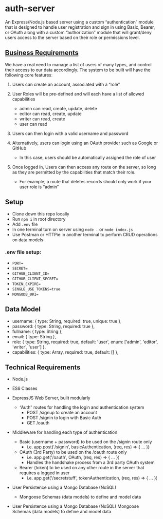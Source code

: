 # auth-server

An Express/Node.js based server using a custom “authentication” module that is designed to handle user registration and sign in using Basic, Bearer, or OAuth along with a custom “authorization” module that will grant/deny users access to the server based on their role or permissions level.

## [Business Requirements](https://codefellows.github.io/code-401-javascript-guide/curriculum/apps-and-libraries/auth-server/)
We have a real need to manage a list of users of many types, and control their access to our data accordingly. The system to be built will have the following core features:

1. Users can create an account, associated with a “role”
1. User Roles will be pre-defined and will each have a list of allowed capabilities
    - admin can read, create, update, delete
    - editor can read, create, update
    - writer can read, create
    - user can read

1. Users can then login with a valid username and password
1. Alternatively, users can login using an OAuth provider such as Google or GitHub
    - In this case, users should be automatically assigned the role of user
1. Once logged in, Users can then access any route on the server, so long as they are permitted by the capabilities that match their role.
    - For example, a route that deletes records should only work if your user role is “admin”


## Setup

- Clone down this repo locally
- Run `npm i` in root directory
- Add `.env` file
- In one terminal turn on server using `node .` or `node index.js`
- Use Postman or HTTPie in another terminal to perform CRUD operations on data models

### .env file setup:

- `PORT=`
- `SECRET=`
- `GITHUB_CLIENT_ID=`
- `GITHUB_CLIENT_SECRET=`
- `TOKEN_EXPIRE=`
- `SINGLE_USE_TOKENS=true`
- `MONGODB_URI=`

## Data Model

- username: { type: String, required: true, unique: true },
- password: { type: String, required: true },
- fullname: { type: String },
- email: { type: String },
- role: { type: String, required: true, default: 'user', enum: ['admin', 'editor', 'writer', 'user'] },
- capabilities: { type: Array, required: true, default: [] },


## Technical Requirements

- Node.js
- ES6 Classes
- ExpressJS Web Server, built modularly
  - “Auth” routes for handling the login and authentication system
    - POST /signup to create an account
    - POST /signin to login with Basic Auth
    - GET /oauth

- Middleware for handling each type of authentication
  - Basic (username + password) to be used on the /signin route only
      - i.e. app.post('/signin', basicAuthentication, (req, res) => { ... })
  - OAuth (3rd Party) to be used on the /oauth route only
    - i.e. app.get('/oauth', OAuth, (req, res) => { ... })
    - Handles the handshake process from a 3rd party OAuth system
  - Bearer (token) to be used on any other route in the server that requires a logged in user
    - i.e. app.get('/secretstuff', tokenAuthentication, (req, res) => { ... })

- User Persistence using a Mongo Database (NoSQL)
  - Mongoose Schemas (data models) to define and model data

- User Persistence using a Mongo Database (NoSQL)
Mongoose Schemas (data models) to define and model data


